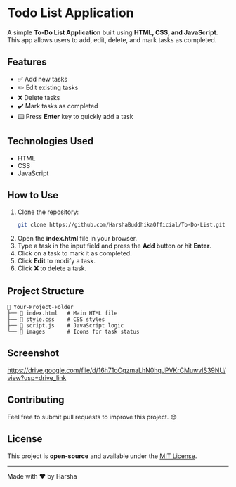 # Todo List Application

A simple **To-Do List Application** built using **HTML, CSS, and JavaScript**. This app allows users to add, edit, delete, and mark tasks as completed.

## Features
- ✅ Add new tasks
- ✏️ Edit existing tasks
- ❌ Delete tasks
- ✔️ Mark tasks as completed
- ⌨️ Press **Enter** key to quickly add a task

## Technologies Used
- HTML
- CSS
- JavaScript

## How to Use
1. Clone the repository:
   ```sh
   git clone https://github.com/HarshaBuddhikaOfficial/To-Do-List.git
   ```
2. Open the **index.html** file in your browser.
3. Type a task in the input field and press the **Add** button or hit **Enter**.
4. Click on a task to mark it as completed.
5. Click **Edit** to modify a task.
6. Click **❌** to delete a task.

## Project Structure
```
📂 Your-Project-Folder
├── 📄 index.html   # Main HTML file
├── 📄 style.css    # CSS styles
├── 📄 script.js    # JavaScript logic
└── 📂 images       # Icons for task status
```

## Screenshot
https://drive.google.com/file/d/16h71oOqzmaLhN0hqJPVKrCMuwvlS39NU/view?usp=drive_link

## Contributing
Feel free to submit pull requests to improve this project. 😊

## License
This project is **open-source** and available under the [MIT License](LICENSE).

---
Made with ❤️ by Harsha

